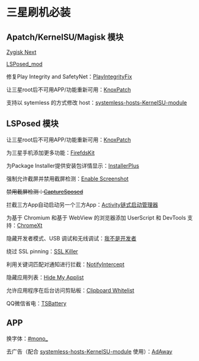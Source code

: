# 三星刷机必装

## Apatch/KernelSU/Magisk 模块

[Zygisk Next](https://github.com/Dr-TSNG/ZygiskNext/releases/latest)

[LSPosed_mod](https://github.com/mywalkb/LSPosed_mod/releases/latest)

修复Play Integrity and SafetyNet：[PlayIntegrityFix](https://github.com/chiteroman/PlayIntegrityFix/releases/latest)

让三星root后不可用APP/功能重新可用：[KnoxPatch](https://github.com/salvogiangri/KnoxPatch/releases/latest)

支持以 sytemless 的方式修改 host：[systemless-hosts-KernelSU-module](https://github.com/symbuzzer/systemless-hosts-KernelSU-module/releases/latest)

## LSPosed 模块

让三星root后不可用APP/功能重新可用：[KnoxPatch](https://github.com/salvogiangri/KnoxPatch/releases/latest)

为三星手机添加更多功能：[FirefdsKit](https://github.com/Firefds/FirefdsKit/releases/latest)

为Package Installer提供安装包详情显示：[InstallerPlus](https://github.com/NextAlone/InstallerPlus/releases/latest)

强制允许截屏并禁用截屏检测：[Enable Screenshot](https://github.com/Xposed-Modules-Repo/io.github.lsposed.disableflagsecure/releases/latest)

~~禁用截屏检测：[CaptureSposed](https://github.com/99keshav99/CaptureSposed/releases/latest)~~

拦截三方App自动启动另一个三方App：[Activity链式启动管理器](https://github.com/Xposed-Modules-Repo/com.alphi.actvityopenmanager/releases/latest)

为基于 Chromium 和基于 WebView 的浏览器添加 UserScript 和 DevTools 支持：[ChromeXt](https://github.com/JingMatrix/ChromeXt/releases/latest)

隐藏开发者模式、USB 调试和无线调试：[我不是开发者](https://github.com/xfqwdsj/IAmNotADeveloper)

绕过 SSL pinning：[SSL Killer](https://github.com/Xposed-Modules-Repo/com.simo.ssl.killer/releases/latest)

利用关键词匹配对通知进行拦截：[NotifyIntercept](https://github.com/Xposed-Modules-Repo/com.luckyzyx.notifyintercept/releases/)

隐藏应用列表：[Hide My Applist](https://github.com/Dr-TSNG/Hide-My-Applist/releases)

允许应用程序在后台访问剪贴板：[Clipboard Whitelist](https://github.com/Xposed-Modules-Repo/io.github.tehcneko.clipboardwhitelist/releases/latest)

QQ微信省电：[TSBattery](https://github.com/fankes/TSBattery)

## APP

换字体：[#mono_](https://xdaforums.com/t/app-mono_-flipfont-custom-ttf-installer-v2-1-for-samsung-oneui-1-2-3-no-root.4195613/)

去广告（配合 [systemless-hosts-KernelSU-module](https://github.com/symbuzzer/systemless-hosts-KernelSU-module/releases/latest) 使用）：[AdAway](https://github.com/AdAway/AdAway/releases/latest)
